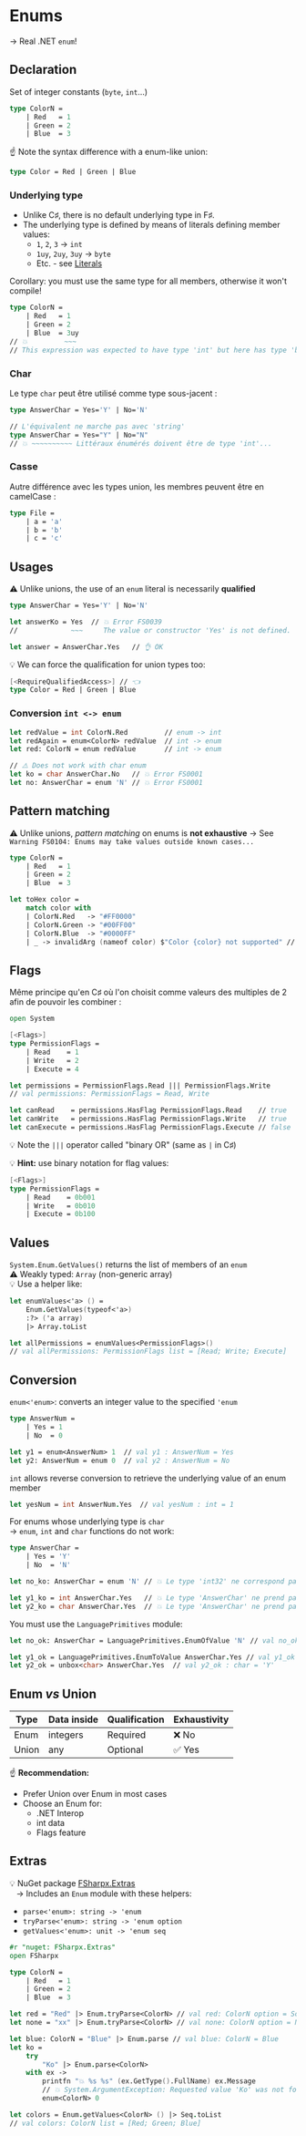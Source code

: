 # Enums

→ Real .NET `enum`!

## Declaration

Set of integer constants (`byte`, `int`...)

```fsharp
type ColorN =
    | Red   = 1
    | Green = 2
    | Blue  = 3
```

☝️ Note the syntax difference with a enum-like union:

```fsharp
type Color = Red | Green | Blue
```

### Underlying type

- Unlike C♯, there is no default underlying type in F♯.
- The underlying type is defined by means of literals defining member values:
  - `1`, `2`, `3` → `int`
  - `1uy`, `2uy`, `3uy` → `byte`
  - Etc. - see [Literals](https://docs.microsoft.com/en-us/dotnet/fsharp/language-reference/literals)

Corollary: you must use the same type for all members, otherwise it won't compile!

```fsharp
type ColorN =
    | Red   = 1
    | Green = 2
    | Blue  = 3uy
// 💥         ~~~
// This expression was expected to have type 'int' but here has type 'byte'
```

### Char

Le type `char` peut être utilisé comme type sous-jacent :

```fsharp
type AnswerChar = Yes='Y' | No='N'

// L'équivalent ne marche pas avec 'string'
type AnswerChar = Yes="Y" | No="N"
// 💥 ~~~~~~~~~~ Littéraux énumérés doivent être de type 'int'...
```

### Casse

Autre différence avec les types union, les membres peuvent être en camelCase :

```fsharp
type File =
    | a = 'a'
    | b = 'b'
    | c = 'c'
```

## Usages

⚠️ Unlike unions, the use of an `enum` literal is necessarily **qualified**

```fs
type AnswerChar = Yes='Y' | No='N'

let answerKo = Yes  // 💥 Error FS0039
//             ~~~     The value or constructor 'Yes' is not defined.

let answer = AnswerChar.Yes   // 👌 OK
```

💡 We can force the qualification for union types too:

```fs
[<RequireQualifiedAccess>] // 👈
type Color = Red | Green | Blue
```

### Conversion `int <-> enum`

```fs
let redValue = int ColorN.Red         // enum -> int
let redAgain = enum<ColorN> redValue  // int -> enum
let red: ColorN = enum redValue       // int -> enum

// ⚠️ Does not work with char enum
let ko = char AnswerChar.No   // 💥 Error FS0001
let no: AnswerChar = enum 'N' // 💥 Error FS0001
```

## Pattern matching

⚠️ Unlike unions, *pattern matching* on enums is **not exhaustive**
→ See `Warning FS0104: Enums may take values outside known cases...`

```fs
type ColorN =
    | Red   = 1
    | Green = 2
    | Blue  = 3

let toHex color =
    match color with
    | ColorN.Red   -> "#FF0000"
    | ColorN.Green -> "#00FF00"
    | ColorN.Blue  -> "#0000FF"
    | _ -> invalidArg (nameof color) $"Color {color} not supported" // 👈
```

## Flags

Même principe qu'en C♯ où l'on choisit comme valeurs des multiples de 2 afin de pouvoir les combiner :

```fsharp
open System

[<Flags>]
type PermissionFlags =
    | Read    = 1
    | Write   = 2
    | Execute = 4

let permissions = PermissionFlags.Read ||| PermissionFlags.Write
// val permissions: PermissionFlags = Read, Write

let canRead    = permissions.HasFlag PermissionFlags.Read    // true
let canWrite   = permissions.HasFlag PermissionFlags.Write   // true
let canExecute = permissions.HasFlag PermissionFlags.Execute // false
```

💡 Note the `|||` operator called "binary OR" (same as `|` in C♯)

💡 **Hint:** use binary notation for flag values:

```fsharp
[<Flags>]
type PermissionFlags =
    | Read    = 0b001
    | Write   = 0b010
    | Execute = 0b100
```

## Values

`System.Enum.GetValues()` returns the list of members of an `enum` \
⚠️ Weakly typed: `Array` (non-generic array) \
💡 Use a helper like:

```fsharp
let enumValues<'a> () =
    Enum.GetValues(typeof<'a>)
    :?> ('a array)
    |> Array.toList

let allPermissions = enumValues<PermissionFlags>()
// val allPermissions: PermissionFlags list = [Read; Write; Execute]
```

## Conversion

`enum<'enum>`: converts an integer value to the specified `'enum`

```fsharp
type AnswerNum =
    | Yes = 1
    | No  = 0

let y1 = enum<AnswerNum> 1  // val y1 : AnswerNum = Yes
let y2: AnswerNum = enum 0  // val y2 : AnswerNum = No
```

`int` allows reverse conversion to retrieve the underlying value of an enum member

```fsharp
let yesNum = int AnswerNum.Yes  // val yesNum : int = 1
```

For enums whose underlying type is `char` \
→ `enum`, `int` and `char` functions do not work:

```fsharp
type AnswerChar =
    | Yes = 'Y'
    | No  = 'N'

let no_ko: AnswerChar = enum 'N' // 💥 Le type 'int32' ne correspond pas au type 'char'

let y1_ko = int AnswerChar.Yes   // 💥 Le type 'AnswerChar' ne prend pas en charge une conversion vers le type 'int'
let y2_ko = char AnswerChar.Yes  // 💥 Le type 'AnswerChar' ne prend pas en charge une conversion vers le type 'char'
```

You must use the `LanguagePrimitives` module:

```fsharp
let no_ok: AnswerChar = LanguagePrimitives.EnumOfValue 'N' // val no_ok : AnswerChar = No

let y1_ok = LanguagePrimitives.EnumToValue AnswerChar.Yes // val y1_ok : char = 'Y'
let y2_ok = unbox<char> AnswerChar.Yes  // val y2_ok : char = 'Y'
```

## Enum *vs* Union

| Type  | Data inside | Qualification | Exhaustivity |
|-------|-------------|---------------|--------------|
| Enum  | integers    | Required      | ❌ No         |
| Union | any         | Optional      | ✅ Yes        |

☝ **Recommendation:**

- Prefer Union over Enum in most cases
- Choose an Enum for:
  - .NET Interop
  - int data
  - Flags feature

## Extras

💡 NuGet package [FSharpx.Extras](https://github.com/fsprojects/FSharpx.Extras) \
   → Includes an `Enum` module with these helpers:

- `parse<'enum>: string -> 'enum`
- `tryParse<'enum>: string -> 'enum option`
- `getValues<'enum>: unit -> 'enum seq`

```fsharp
#r "nuget: FSharpx.Extras"
open FSharpx

type ColorN =
    | Red   = 1
    | Green = 2
    | Blue  = 3

let red = "Red" |> Enum.tryParse<ColorN> // val red: ColorN option = Some Red
let none = "xx" |> Enum.tryParse<ColorN> // val none: ColorN option = None

let blue: ColorN = "Blue" |> Enum.parse // val blue: ColorN = Blue
let ko =
    try
        "Ko" |> Enum.parse<ColorN>
    with ex ->
        printfn "💥 %s %s" (ex.GetType().FullName) ex.Message
        // 💥 System.ArgumentException: Requested value 'Ko' was not found
        enum<ColorN> 0

let colors = Enum.getValues<ColorN> () |> Seq.toList
// val colors: ColorN list = [Red; Green; Blue]
```
